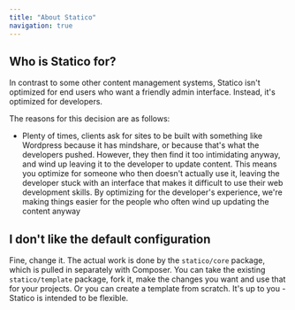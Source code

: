 ```yaml
---
title: "About Statico"
navigation: true
---
```


## Who is Statico for?

In contrast to some other content management systems, Statico isn't optimized for end users who want a friendly admin interface. Instead, it's optimized for developers.

The reasons for this decision are as follows:

* Plenty of times, clients ask for sites to be built with something like Wordpress because it has mindshare, or because that's what the developers pushed. However, they then find it too intimidating anyway, and wind up leaving it to the developer to update content. This means you optimize for someone who then doesn't actually use it, leaving the developer stuck with an interface that makes it difficult to use their web development skills. By optimizing for the developer's experience, we're making things easier for the people who often wind up updating the content anyway

## I don't like the default configuration

Fine, change it. The actual work is done by the `statico/core` package, which is pulled in separately with Composer. You can take the existing `statico/template` package, fork it, make the changes you want and use that for your projects. Or you can create a template from scratch. It's up to you - Statico is intended to be flexible.
